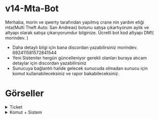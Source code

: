 # v14-Mta-Bot
Merhaba, morin ve qwerty tarafından yapılmış crane nin yardım etiği mta(Multi Theft Auto: San Andreas) botunu satışa çıkartıyorum
aylık ve altyapı olarak satışa çıkarıyorumdur bilginize.
Ücretli bot kod altyapı DM!( morindev. )

- Daha detaylı bilgi için bana discordan yazabilirsiniz morindev. 692411581572841544
- Yeni Sistemler hergün güncelleniyor gerekli olanları buraya atıcam detaylar için discordan yazabilirsiniz
- Sunucuya bağlantılı halide gelecek sunucuda olmadan sunucu için komut kullanabileceksiniz ve rapor bakabileceksiniz.
# Görseller
<details>
  <summary>Ticket</summary>
 
| Komut                  | Resim                                                                                                  |
| ---------------------- | ------------------------------------------------------------------------------------------------------ |
| Kurulum | <img alt="image" src= "https://github.com/user-attachments/assets/11a2f5d4-0fa6-43c2-97bd-012c27aa984b"> |
| Sahiplen | <img alt="image" src= "https://github.com/user-attachments/assets/6b79d3ff-eed6-4f1a-9ea2-6d93830a644d"> |
| Destek Kullanıcı Sistemi | <img alt="image" src= "https://github.com/user-attachments/assets/df8d5c84-3dcc-4d19-9982-b9a30632473a"> |
| Stat | <img alt="image" src= "https://github.com/user-attachments/assets/95cf8d38-3f2f-4ad7-84b1-43790532b14a"> |
| Top 10 | <img alt="image" src= "https://github.com/user-attachments/assets/e9fa27f8-b82d-42ee-a5bd-e6362d81633b"> |
| Transcript Log | <img alt="image" src="https://github.com/user-attachments/assets/1da3cfa2-456d-491f-beb3-030b04bfc092"> |
</details>
<details>
  <summary>Komut + Sistem</summary>

| Komut + Sistem                  | Resim                                                                                                  |
| ---------------------- | ------------------------------------------------------------------------------------------------------ |
| Aktif | <img alt="image" src= "https://github.com/user-attachments/assets/2cd3a94d-6df6-4501-89c1-9b8ed81decae"> |
| ip | <img alt="image" src="https://github.com/user-attachments/assets/1a15be32-96a6-4510-883d-a61a04e4ca91"> |
| Durum | <img alt="image" src="https://github.com/user-attachments/assets/c4293d9d-17e8-4423-8438-00f9c72723ca"> |
</details>

